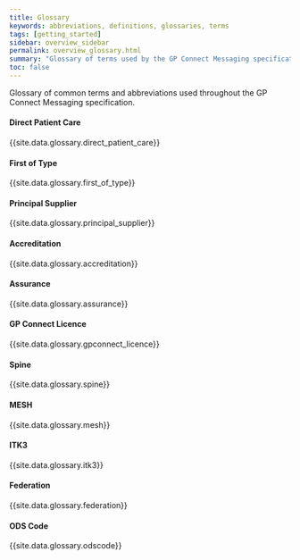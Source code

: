 ```yaml
---
title: Glossary
keywords: abbreviations, definitions, glossaries, terms
tags: [getting_started]
sidebar: overview_sidebar
permalink: overview_glossary.html
summary: "Glossary of terms used by the GP Connect Messaging specification"
toc: false
---
```


Glossary of common terms and abbreviations used throughout the GP Connect Messaging specification.

#### Direct Patient Care ####
{{site.data.glossary.direct_patient_care}}

#### First of Type ####
{{site.data.glossary.first_of_type}}

#### Principal Supplier ####
{{site.data.glossary.principal_supplier}}

#### Accreditation ####
{{site.data.glossary.accreditation}}

#### Assurance ####
{{site.data.glossary.assurance}}

#### GP Connect Licence ####
{{site.data.glossary.gpconnect_licence}}

#### Spine ####
{{site.data.glossary.spine}}

#### MESH ####
{{site.data.glossary.mesh}}

#### ITK3 ####
{{site.data.glossary.itk3}}

#### Federation ####
{{site.data.glossary.federation}}

#### ODS Code ####
{{site.data.glossary.odscode}}

